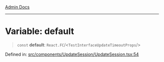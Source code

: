 [Admin Docs](/)

***

# Variable: default

> `const` **default**: `React.FC`/<`TestInterfaceUpdateTimeoutProps`/>

Defined in: [src/components/UpdateSession/UpdateSession.tsx:54](https://github.com/PalisadoesFoundation/talawa-admin/blob/main/src/components/UpdateSession/UpdateSession.tsx#L54)
